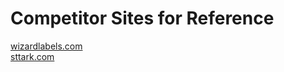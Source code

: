 # Competitor Sites for Reference
[wizardlabels.com](https://wizardlabels.com)  
[sttark.com](https://sttark.com)  
